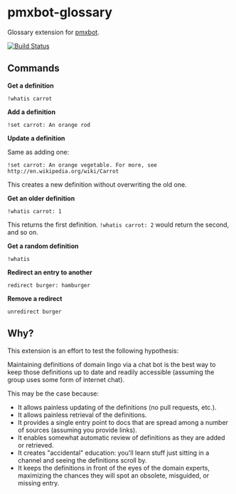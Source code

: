 # pmxbot-glossary

Glossary extension for [pmxbot](https://bitbucket.org/yougov/pmxbot/wiki/Home).

[![Build Status](https://travis-ci.org/harveyr/pmxbot-glossary.svg?branch=master)](https://travis-ci.org/harveyr/pmxbot-glossary)

## Commands

**Get a definition**

`!whatis carrot`

**Add a definition**

`!set carrot: An orange rod`

**Update a definition**

Same as adding one:

`!set carrot: An orange vegetable. For more, see http://en.wikipedia.org/wiki/Carrot`

This creates a new definition without overwriting the old one.

**Get an older definition**

`!whatis carrot: 1`

This returns the first definition. `!whatis carrot: 2` would return the second,
and so on.

**Get a random definition**

`!whatis`

**Redirect an entry to another**

`redirect burger: hamburger`

**Remove a redirect**

`unredirect burger`

 
## Why?

This extension is an effort to test the following hypothesis:

Maintaining definitions of domain lingo via a chat bot is the
best way to keep those definitions up to date and readily accessible
(assuming the group uses some form of internet chat).

This may be the case because:

* It allows painless updating of the definitions (no pull requests, etc.).
* It allows painless retrieval of the definitions.
* It provides a single entry point to docs that are spread among a number
  of sources (assuming you provide links).
* It enables somewhat automatic review of definitions as they are added
  or retrieved.
* It creates "accidental" education: you'll learn stuff just sitting in a
  channel and seeing the definitions scroll by.
* It keeps the definitions in front of the eyes of the
  domain experts, maximizing the chances they will spot an obsolete,
  misguided, or missing entry.

